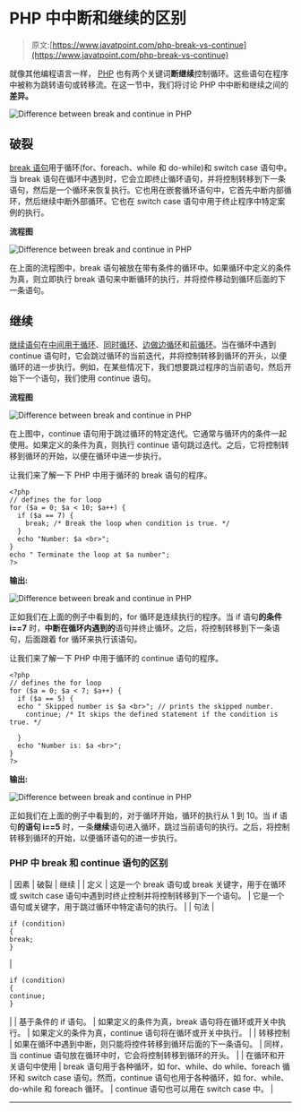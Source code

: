 # PHP 中中断和继续的区别

> 原文:[https://www.javatpoint.com/php-break-vs-continue](https://www.javatpoint.com/php-break-vs-continue)

就像其他编程语言一样， [PHP](https://www.javatpoint.com/php-tutorial) 也有两个关键词**断继续**控制循环。这些语句在程序中被称为跳转语句或转移流。在这一节中，我们将讨论 PHP 中中断和继续之间的**差异。**

![Difference between break and continue in PHP](../Images/2a7eabc786fe1a9dfd84d91f6d396520.png)

## 破裂

[break 语句](https://www.javatpoint.com/php-break)用于循环(for、foreach、while 和 do-while)和 switch case 语句中。当 break 语句在循环中遇到时，它会立即终止循环语句，并将控制转移到下一条语句，然后是一个循环来恢复执行。它也用在嵌套循环语句中，它首先中断内部循环，然后继续中断外部循环。它也在 switch case 语句中用于终止程序中特定案例的执行。

**流程图**

![Difference between break and continue in PHP](../Images/ea61ba2c7f43ff834ba14d6ce90cf965.png)

在上面的流程图中，break 语句被放在带有条件的循环中。如果循环中定义的条件为真，则立即执行 break 语句来中断循环的执行，并将控件移动到循环后面的下一条语句。

## 继续

[继续语句](https://www.javatpoint.com/php-continue)在[中间用于循环](https://www.javatpoint.com/php-for-loop)、[同时循环](https://www.javatpoint.com/php-while-loop)、[边做边循环](https://www.javatpoint.com/php-do-while-loop)和[前循环](https://www.javatpoint.com/php-foreach-loop)。当在循环中遇到 continue 语句时，它会跳过循环的当前迭代，并将控制转移到循环的开头，以便循环的进一步执行。例如，在某些情况下，我们想要跳过程序的当前语句，然后开始下一个语句，我们使用 continue 语句。

**流程图**

![Difference between break and continue in PHP](../Images/c154d66361748dfd6ab9b03f6be73b69.png)

在上图中，continue 语句用于跳过循环的特定迭代。它通常与循环内的条件一起使用。如果定义的条件为真，则执行 continue 语句跳过迭代。之后，它将控制转移到循环的开始，以便在循环中进一步执行。

让我们来了解一下 PHP 中用于循环的 break 语句的程序。

```
<?php  
// defines the for loop 
for ($a = 0; $a < 10; $a++) {
  if ($a == 7) {
    break; /* Break the loop when condition is true. */
  }
  echo "Number: $a <br>";
}
echo " Terminate the loop at $a number";
?>

```

**输出:**

![Difference between break and continue in PHP](../Images/aef6d1f61be0a772036ed7687fa96049.png)

正如我们在上面的例子中看到的，for 循环是连续执行的程序。当 if 语句**的条件 i==7** 时，**中断在循环内遇到的**语句并终止循环。之后，将控制转移到下一条语句，后面跟着 for 循环来执行该语句。

让我们来了解一下 PHP 中用于循环的 continue 语句的程序。

```
<?php  
// defines the for loop 
for ($a = 0; $a < 7; $a++) {
  if ($a == 5) {
  echo " Skipped number is $a <br>"; // prints the skipped number.
    continue; /* It skips the defined statement if the condition is true. */

  }
  echo "Number is: $a <br>";
}
?>

```

**输出:**

![Difference between break and continue in PHP](../Images/da4a6a10b581aa472f6485e5acac766e.png)

正如我们在上面的例子中看到的，对于循环开始，循环的执行从 1 到 10。当 if 语句**的语句 i==5** 时，一条**继续**语句进入循环，跳过当前语句的执行。之后，将控制转移到循环的开始，以便循环语句的进一步执行。

### PHP 中 break 和 continue 语句的区别

| 因素 | 破裂 | 继续 |
| 定义 | 这是一个 break 语句或 break 关键字，用于在循环或 switch case 语句中遇到时终止控制并将控制转移到下一个语句。 | 它是一个语句或关键字，用于跳过循环中特定语句的执行。 |
| 句法 | 

```
if (condition)
{ 
break; 
}
```

 | 

```
if (condition)
{ 
continue; 
}
```

 |
| 基于条件的 if 语句。 | 如果定义的条件为真，break 语句将在循环或开关中执行。 | 如果定义的条件为真，continue 语句将在循环或开关中执行。 |
| 转移控制 | 如果在循环中遇到中断，则只能将控件转移到循环后面的下一条语句。 | 同样，当 continue 语句放在循环中时，它会将控制转移到循环的开头。 |
| 在循环和开关语句中使用 | break 语句用于各种循环，如 for、while、do while、foreach 循环和 switch case 语句。然而，continue 语句也用于各种循环，如 for、while、do-while 和 foreach 循环。 | continue 语句也可以用在 switch case 中。 |

* * *